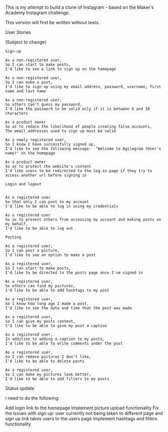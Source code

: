 This is my attempt to build a clone of Instagram - based on the 
Maker's Academy Instagram challenge.

This version will first be written without tests.

User Stories


(Subject to change)

```
Sign-up

As a non-registered user,
So I can start to make posts,
I'd like to see a link to sign up on the homepage

As a non-registered user,
So I can make a post,
I'd like to sign up using my email address, password, username, first name and last name

As a non-registered user,
So others can't guess my password,
I'd like the password to be valid only if it is between 6 and 10 characters

As a product owner
So as to reduce the likelihood of people creating false accounts,
The email addresses used to sign up must be valid 

As a newly registered user,
So I know I have successfully signed up,
I'd like to see the following message-  "Welcome to Agilegram (User's name)" on the homepage 

As a product owner
So as to protect the website's content
I'd like users to be redirected to the log-in page if they try to access another url before signing in
```

```
Login and logout


As a registered user
So that only I can post to my account
I'd like to be able to log in using my credentials

As a registered user
So as to prevent others from accessing my account and making posts on my behalf,
I'd like to be able to log out

```

```
Posting

As a registered user,
So I can post a picture,
I'd like to see an option to make a post

As a registered user,
So I can start to make posts,
I'd like to be directed to the posts page once I've signed in

As a registered user,
So others can find my pictures,
I'd like to be able to add hashtags to my post

As a registered user,
So I know how long ago I made a post,
I'd like to see the date and time that the post was made

As a registered user,
So I can give my posts context,
I'd like to be able to give my post a caption

As a registered user,
In addition to adding a caption to my posts,
I'd like to be able to write comments under the post

As a registered user,
So I can remove pictures I don't like,
I'd like to be able to delete posts

As a registered user,
So I can make my pictures look better,
I'd like to be able to add filters to my posts
```


Status update

I need to do the following:

Add login link to the homepage
Implement picture upload functionality
Fix the issues with sign up: user currently not being taken to different page and sign up link takes users
to the users page
Implement hashtags and filters functionality



